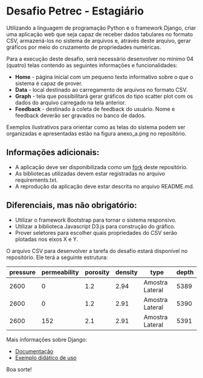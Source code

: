# Desafio Petrec - Estagiário

Utilizando a linguagem de programação Python e o framework Django, criar uma aplicação web que seja capaz de receber dados tabulares no formato CSV, armazená-los no sistema de arquivos e, através deste arquivo, gerar gráficos por meio do cruzamento de propriedades numéricas.

Para a execução deste desafio, será necessário desenvolver no mínimo 04 (quatro) telas contendo as seguintes informações e funcionalidades:
* **Home** - página inicial com um pequeno texto informativo sobre o que o sistema é capaz de prover.
* **Data** - local destinado ao carregamento de arquivos no formato CSV.
* **Graph** - tela que possibilitará gerar gráficos do tipo scatter plot com os dados do arquivo carregado na tela anterior.
* **Feedback** - destinado à coleta de feedback do usuário. Nome e feedback deverão ser gravados no banco de dados.

Exemplos ilustrativos para orientar como as telas do sistema podem ser organizadas e apresentadas estão na figura anexo_a.png no repositório.

## Informações adicionais:

* A aplicação deve ser disponibilizada como um [fork](https://docs.github.com/pt/github/collaborating-with-pull-requests/proposing-changes-to-your-work-with-pull-requests/creating-a-pull-request-from-a-fork) deste repositório. 
* As bibliotecas utilizadas devem estar registradas no arquivo requirements.txt. 
* A reprodução da aplicação deve estar descrita no arquivo README.md.

## Diferenciais, mas não obrigatório:
* Utilizar o framework Bootstrap para tornar o sistema responsivo.
* Utilizar a biblioteca Javascript D3.js para construção do gráfico.
* Prover seletores para escolher quais propriedades do CSV serão plotadas nos eixos X e Y.

O arquivo CSV para desenvolver a tarefa do desafio estará disponível no repositório. Ele terá a seguinte estrutura:

| pressure | permeability | porosity | density | type            | depth |
|----------|--------------|----------|---------|-----------------|-------|
| 2600     | 0            | 1.2      | 2.94    | Amostra Lateral | 5389  |
| 2600     | 0            | 1.2      | 2.91    | Amostra Lateral | 5390  |
| 2600     | 152          | 2.1      | 2.91    | Amostra Lateral | 5391  |

Mais informações sobre Django:
* [Documentação](https://docs.djangoproject.com/en/3.2/)
* [Exemplo didático de uso](https://tutorial.djangogirls.org/pt/)

Boa sorte!
